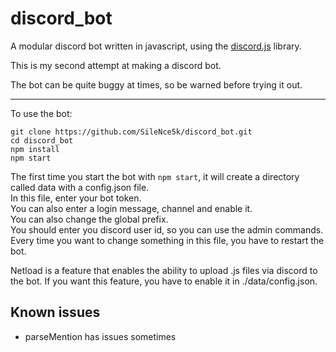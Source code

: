 # discord_bot

A modular discord bot written in javascript, using the [discord.js](https://discord.js.org) library.

This is my second attempt at making a discord bot.

The bot can be quite buggy at times, so be warned before trying it out.

---

To use the bot:

```text
git clone https://github.com/SileNce5k/discord_bot.git
cd discord_bot
npm install
npm start
```

The first time you start the bot with `npm start`, it will create a directory called data with a config.json file.  
In this file, enter your bot token.  
You can also enter a login message, channel and enable it.  
You can also change the global prefix.  
You should enter you discord user id, so you can use the admin commands.
Every time you want to change something in this file, you have to restart the bot.  

Netload is a feature that enables the ability to upload .js files via discord to the bot.
If you want this feature, you have to enable it in ./data/config.json.

## Known issues

* parseMention has issues sometimes
